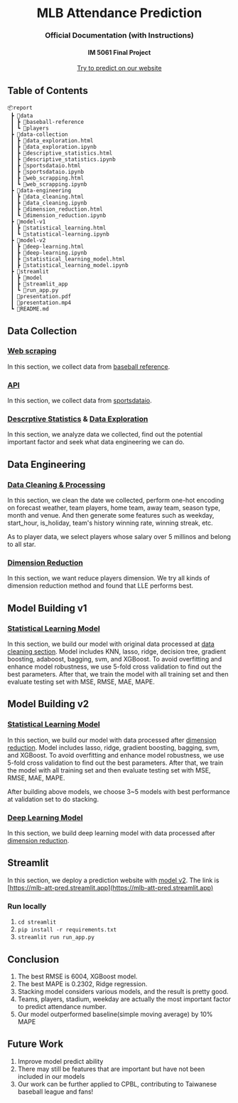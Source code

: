 <h1 align="center">
  MLB Attendance Prediction
</h1>

<h3 align="center">Official Documentation (with Instructions)</h3>
<h4 align="center">IM 5061 Final Project</h4>

<p align="center">
  <a href="https://mlb-att-pred.streamlit.app">
    Try to predict on our website
  </a>
</p>

## Table of Contents

```
📦report
 ┣ 📂data
 ┃ ┣ 📂baseball-reference
 ┃ ┗ 📂players
 ┣ 📂data-collection
 ┃ ┣ 📜data_exploration.html
 ┃ ┣ 📜data_exploration.ipynb
 ┃ ┣ 📜descriptive_statistics.html
 ┃ ┣ 📜descriptive_statistics.ipynb
 ┃ ┣ 📜sportsdataio.html
 ┃ ┣ 📜sportsdataio.ipynb
 ┃ ┣ 📜web_scrapping.html
 ┃ ┗ 📜web_scrapping.ipynb
 ┣ 📂data-engineering
 ┃ ┣ 📜data_cleaning.html
 ┃ ┣ 📜data_cleaning.ipynb
 ┃ ┣ 📜dimension_reduction.html
 ┃ ┗ 📜dimension_reduction.ipynb
 ┣ 📂model-v1
 ┃ ┣ 📜statistical_learning.html
 ┃ ┗ 📜statistical-learning.ipynb
 ┣ 📂model-v2
 ┃ ┣ 📜deep-learning.html
 ┃ ┣ 📜deep-learning.ipynb
 ┃ ┣ 📜statistical_learning_model.html
 ┃ ┣ 📜statistical_learning_model.ipynb
 ┣ 📂streamlit
 ┃ ┣ 📂model
 ┃ ┣ 📂streamlit_app
 ┃ ┗ 📜run_app.py
 ┃ 📜presentation.pdf
 ┃ 📜presentation.mp4
 ┗ 📜README.md
```

## Data Collection
### [Web scraping](data-collection/web_scrapping.ipynb)
In this section, we collect data from [baseball reference](https://www.baseball-reference.com/).

### [API](data-collection/sportsdataio.ipynb)
In this section, we collect data from [sportsdataio](https://sportsdata.io/).

### [Descrptive Statistics](data-collection/descriptive_statistics.ipynb) & [Data Exploration](data-collection/data_exploration.ipynb)
In this section, we analyze data we collected, find out the potential important factor and seek what data engineering we can do.


## Data Engineering
### [Data Cleaning & Processing](data-engineering/data_cleaning.ipynb)
In this section, we clean the date we collected, perform one-hot encoding on forecast weather, team players, home team, away team, season type, month and venue. And then generate some features such as weekday, start_hour, is_holiday, team's history winning rate, winning streak, etc.

As to player data, we select players whose salary over 5 millinos and belong to all star.

### [Dimension Reduction](data-engineering/dimension_reduction.ipynb)
In this section, we want reduce players dimension. We try all kinds of dimension reduction method and found that LLE performs best. 

## Model Building v1
### [Statistical Learning Model](model-v1/statistical-learning.ipynb)
In this section, we build our model with original data processed at [data cleaning section](#data-cleaning--processing). Model includes KNN, lasso, ridge, decision tree, gradient boosting, adaboost, bagging, svm, and XGBoost. To avoid overfitting and enhance model robustness, we use 5-fold cross validation to find out the best parameters. After that, we train the model with all training set and then evaluate testing set with MSE, RMSE, MAE, MAPE.

## Model Building v2
### [Statistical Learning Model](model-v2/statistical_learning_model.ipynb)
In this section, we build our model with data processed after [dimension reduction](#dimension-reduction). Model includes lasso, ridge, gradient boosting, bagging, svm, and XGBoost. To avoid overfitting and enhance model robustness, we use 5-fold cross validation to find out the best parameters. After that, we train the model with all training set and then evaluate testing set with MSE, RMSE, MAE, MAPE.

After building above models, we choose 3~5 models with best performance at validation set to do stacking.

### [Deep Learning Model](model-v2/deep-learning.ipynb)
In this section, we build deep learning model with data processed after [dimension reduction](#dimension-reduction).

## Streamlit
In this section, we deploy a prediction website with [model v2](#model-building-v2). The link is [https://mlb-att-pred.streamlit.app](https://mlb-att-pred.streamlit.app)

### Run locally
1. `cd streamlit`
2. `pip install -r requirements.txt`
3. `streamlit run run_app.py`

## Conclusion
1. The best RMSE is 6004, XGBoost model.
2. The best MAPE is 0.2302, Ridge regression.
3. Stacking model considers various models, and the result is pretty good.
4. Teams, players, stadium, weekday are actually the most important factor to predict attendance number.
5. Our model outperformed baseline(simple moving average) by 10% MAPE

## Future Work
1. Improve model predict ability
2. There may still be features that are important but have not been included in our models
3. Our work can be further applied to CPBL, contributing to Taiwanese baseball league and fans!
